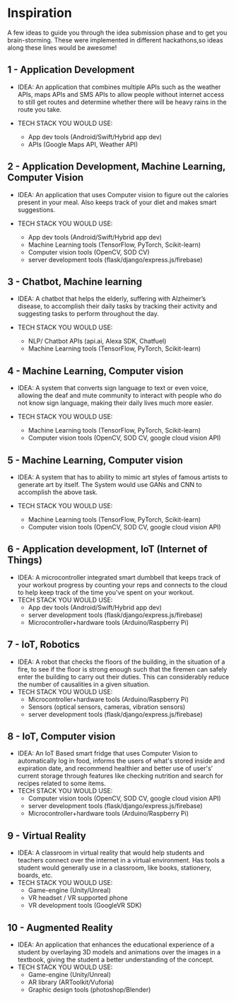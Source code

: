 # Inspiration
A few ideas to guide you through the idea submission phase and to get you brain-storming. These were implemented in different hackathons,so ideas along these lines would be awesome!

## 1 - Application Development

* IDEA:
An application that combines multiple APIs such as the weather APIs, maps APIs and SMS APIs to allow people without internet access to still get routes and determine whether there will be heavy rains in the route you take.

* TECH STACK YOU WOULD USE:
    * App dev tools (Android/Swift/Hybrid app dev)
    * APIs (Google Maps API, Weather API)

## 2 - Application Development, Machine Learning, Computer Vision

* IDEA:
 An application that uses Computer vision to figure out the calories present in your meal. Also keeps track of your diet and makes smart suggestions.

* TECH STACK YOU WOULD USE:
    - App dev tools (Android/Swift/Hybrid app dev)
    - Machine Learning tools (TensorFlow, PyTorch, Scikit-learn)
    - Computer vision tools (OpenCV, SOD CV)
    - server development tools (flask/django/express.js/firebase)

## 3 - Chatbot, Machine learning

* IDEA:
A chatbot that helps the elderly, suffering with Alzheimer’s disease,  to accomplish their daily tasks by tracking their activity and suggesting tasks to perform throughout the day.

* TECH STACK YOU WOULD USE:
    - NLP/ Chatbot APIs (api.ai, Alexa SDK, Chatfuel)
    - Machine Learning tools (TensorFlow, PyTorch, Scikit-learn)

## 4 - Machine Learning, Computer vision

* IDEA:
A system that converts sign language to text or even voice, allowing the deaf and mute community to interact with people who do not know sign language, making their daily lives much more easier.

* TECH STACK YOU WOULD USE:
    - Machine Learning tools (TensorFlow, PyTorch, Scikit-learn)
    - Computer vision tools (OpenCV, SOD CV, google cloud vision API)

## 5 - Machine Learning, Computer vision

* IDEA:
A system that has to ability to mimic art styles of famous artists to generate art by itself. The System would use GANs and CNN to accomplish the above task.

* TECH STACK YOU WOULD USE:
    - Machine Learning tools (TensorFlow, PyTorch, Scikit-learn)
    - Computer vision tools (OpenCV, SOD CV, google cloud vision API)

## 6 - Application development, IoT (Internet of Things)

* IDEA:
A microcontroller integrated smart dumbbell that keeps track of your workout progress by counting your reps and connects to the cloud to help keep track of the time you've spent on your workout.
* TECH STACK YOU WOULD USE:
    - App dev tools (Android/Swift/Hybrid app dev)
    - server development tools (flask/django/express.js/firebase)
    - Microcontroller+hardware tools (Arduino/Raspberry Pi)

## 7 - IoT, Robotics

* IDEA:
A robot that checks the floors of the building, in the situation of a fire, to see if the floor is strong enough such that the firemen can safely enter the building to carry out their duties. This can considerably reduce the number of causalities in a given situation.
* TECH STACK YOU WOULD USE:
    - Microcontroller+hardware tools (Arduino/Raspberry Pi)
    - Sensors (optical sensors, cameras, vibration sensors)
    - server development tools (flask/django/express.js/firebase)

## 8 - IoT, Computer vision

* IDEA:
An IoT Based smart fridge that uses Computer Vision to automatically log in food, informs the users  of what's stored inside and expiration date, and recommend healthier and better use of user's’ current storage through features like checking nutrition and search for recipes related to some items.
* TECH STACK YOU WOULD USE:
    - Computer vision tools (OpenCV, SOD CV, google cloud vision API)
    - server development tools (flask/django/express.js/firebase)
    - Microcontroller+hardware tools (Arduino/Raspberry Pi)

## 9 - Virtual Reality

* IDEA:
A classroom in virtual reality that would help students and teachers connect over the internet in a virtual environment. Has tools a student would generally use in a classroom, like books, stationery, boards, etc. 
* TECH STACK YOU WOULD USE:
    - Game-engine (Unity/Unreal)
    - VR headset / VR supported phone
    - VR development tools (GoogleVR SDK)


## 10 - Augmented Reality

* IDEA:
An application that enhances the educational experience of a student by overlaying 3D models and animations over the images in a textbook, giving the student a better understanding of the concept.
* TECH STACK YOU WOULD USE:
    - Game-engine (Unity/Unreal)
    - AR library (ARToolkit/Vuforia)
    - Graphic design tools (photoshop/Blender)



